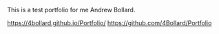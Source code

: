 This is a test portfolio for me Andrew Bollard.

https://4bollard.github.io/Portfolio/
https://github.com/4Bollard/Portfolio